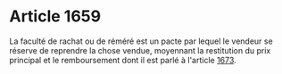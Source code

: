 # Article 1659

La faculté de rachat ou de réméré est un pacte par lequel le vendeur se réserve de reprendre la chose vendue, moyennant la restitution du prix principal et le remboursement dont il est parlé à l'article <a href='/affichCodeArticle.do?cidTexte=LEGITEXT000006070721&idArticle=LEGIARTI000006442285&dateTexte=&categorieLien=cid' title='Code civil - art. 1673 (V)'>1673</a>.